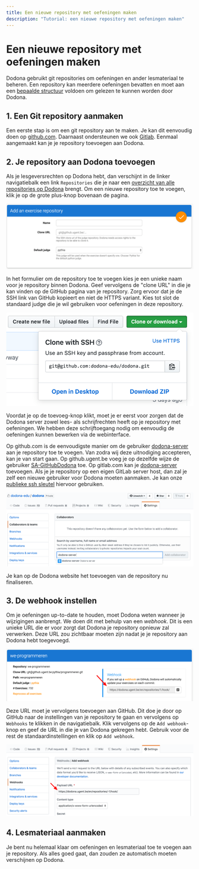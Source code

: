 ```yaml
---
title: Een nieuwe repository met oefeningen maken
description: "Tutorial: een nieuwe repository met oefeningen maken"
---
```


# Een nieuwe repository met oefeningen maken

Dodona gebruikt git repositories om oefeningen en ander lesmateriaal te beheren. Een repository kan meerdere oefeningen bevatten en moet aan een [bepaalde structuur](/nl/references/repository-directory-structure) voldoen om gelezen te kunnen worden door Dodona.

## 1. Een Git repository aanmaken

Een eerste stap is om een git repository aan te maken. Je kan dit eenvoudig doen op [github.com](https://github.com). Daarnaast ondersteunen we ook [Gitlab](https://gitlab.com). Eenmaal aangemaakt kan je je repository toevoegen aan Dodona.

## 2. Je repository aan Dodona toevoegen

Als je lesgeversrechten op Dodona hebt, dan verschijnt in de linker navigatiebalk een link `Repositories` die je naar een [overzicht van alle repositories op Dodona](https://dodona.ugent.be/nl/repositories/) brengt. Om een nieuwe repository toe te voegen, klik je op de grote plus-knop bovenaan de pagina.

![repository toevoegen](./add-repository.png)

In het formulier om de repository toe te voegen kies je een unieke naam voor je repository binnen Dodona. Geef vervolgens de "clone URL" in die je kan vinden op de GitHub pagina van je repository. Zorg ervoor dat je de SSH link van GitHub kopieert en niet de HTTPS variant. Kies tot slot de standaard judge die je wil gebruiken voor oefeningen in deze repository.

![github clone url](./github-clone-url.png)

Voordat je op de toevoeg-knop klikt, moet je er eerst voor zorgen dat de Dodona server zowel lees- als schrijfrechten heeft op je repository met oefeningen. We hebben deze schrijftoegang nodig om eenvoudig de oefeningen kunnen bewerken via de webinterface.

Op github.com is de eenvoudigste manier om de gebruiker [dodona-server](https://github.com/dodona-server) aan je repository toe te voegen. Van zodra wij deze uitnodiging accepteren, kan je van start gaan. Op github.ugent.be voeg je op dezelfde wijze de gebruiker [SA-GitHubDodona](https://github.ugent.be/SA-GitHubDodona) toe. Op gitlab.com kan je [dodona-server](https://gitlab.com/dodona-server) toevoegen. Als je je repository op een eigen GitLab server host, dan zal je zelf een nieuwe gebruiker voor Dodona moeten aanmaken. Je kan onze [publieke ssh sleutel](/dodona.pub) hiervoor gebruiken.

![github gebruiker toevoegen](./github-add-collab.png)

Je kan op de Dodona website het toevoegen van de repository nu finaliseren.

## 3. De webhook instellen

Om je oefeningen up-to-date te houden, moet Dodona weten wanneer je wijzigingen aanbrengt. We doen dit met behulp van een _webhook_. Dit is een unieke URL die er voor zorgt dat Dodona je repository opnieuw zal verwerken. Deze URL zou zichtbaar moeten zijn nadat je je repository aan Dodona hebt toegevoegd.

![webhook url](./webhook-url.png)

Deze URL moet je vervolgens toevoegen aan GitHub. Dit doe je door op GitHub naar de instellingen van je repository te gaan en vervolgens op `Webhooks` te klikken in de navigatiebalk. Klik vervolgens op de `Add webhook`-knop en geef de URL in die je van Dodona gekregen hebt. Gebruik voor de rest de standaardinstellingen en klik op `Add webhook`.

![github webhook](./github-webhook.png)

## 4. Lesmateriaal aanmaken

Je bent nu helemaal klaar om oefeningen en lesmateriaal toe te voegen aan je repository. Als alles goed gaat, dan zouden ze automatisch moeten verschijnen op Dodona.